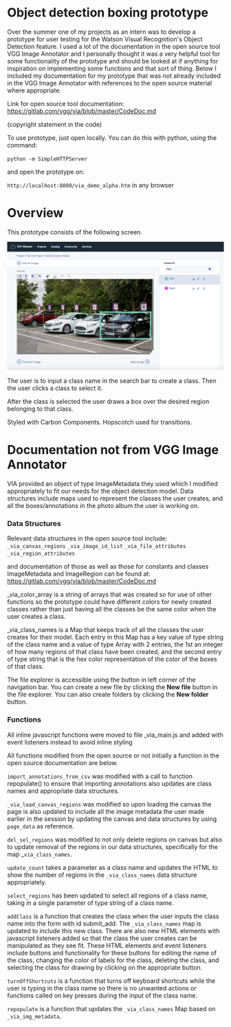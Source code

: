# Object detection boxing prototype

Over the summer one of my projects as an intern was to develop a prototype for user testing for the Watson Visual Recognition's Object Detection feature. I used a lot of the documentation in the open source tool VGG Image Annotator and I personally thought it was a very helpful tool for some functionality of the prototype and should be looked at if anything for inspiration on implementing some functions and that sort of thing. Below I included my documentation for my prototype that was not already included in the VGG Image Annotator with references to the open source material where appropriate. 

Link for open source tool documentation: https://gitlab.com/vgg/via/blob/master/CodeDoc.md

(copyright statement in the code)

To use prototype, just open locally. You can do this with python, using the command:

`python -m SimpleHTTPServer`

and open the prototype on:

`http://localhost:8000/via_demo_alpha.htm` in any browser

# Overview
This prototype consists of the following screen. 

![Prototype Screen](prototype.png)

The user is to input a class name in the search bar to create a class. Then the user clicks a class to select it.

After the class is selected the user draws a box over the desired region belonging to that class.

Styled with Carbon Components. Hopscotch used for transitions.

# Documentation not from VGG Image Annotator

VIA provided an object of type ImageMetadata they used which I modified appropriately to fit our needs for the object detection model. Data structures include maps used to represent the classes the user creates, and all the boxes/annotations in the photo album the user is working on. 

### Data Structures

Relevant data structures in the open source tool include:
`_via_canvas_regions`
`_via_image_id_list`
`_via_file_attributes`
`_via_region_attributes` 

and documentation of those as well as those for constants and classes ImageMetadata and ImageRegion can be found at:
https://gitlab.com/vgg/via/blob/master/CodeDoc.md

_via_color_array is a string of arrays that was created so for use of other functions so the prototype could have different colors for newly created classes rather than just having all the classes be the same color when the user creates a class. 

_via_class_names is a Map that keeps track of all the classes the user creates for their model. Each entry in this Map has a key value of type string of the class name and a value of type Array with 2 entries, the 1st an integer of how many regions of that class have been created, and the second entry of type string that is the hex color representation of the color of the boxes of that class. 


The file explorer is accessible using the button in left corner of the navigation bar. You can create a new file by clicking the **New file** button in the file explorer. You can also create folders by clicking the **New folder** button.

### Functions
All inline javascript functions were moved to file _via_main.js and added with event listeners instead to avoid inline styling

All functions modified from the open source or not initially a function in the open source documentation are below.

`import_annotations_from_csv` was modified with a call to function repopulate() to ensure that importing annotations also updates are class names and appropriate data structures. 

`_via_load_canvas_regions` was modified so upon loading the canvas the page is also updated to include all the image metadata the user made earlier in the session by updating the canvas and data structures by using `page_data` as reference.

`del_sel_regions` was modified to not only delete regions on canvas but also to update removal of the regions in our data structures, specifically for the map _`via_class_names`. 

`update_count` takes a parameter as a class name and updates the HTML to show the number of regions in the `_via_class_names` data structure appropriately. 

`select_regions` has been updated to select all regions of a class name, taking in a single parameter of type string of a class name. 

`addClass` is a function that creates the class when the user inputs the class name into the form with id submit_add. The `_via_class_names` map is updated to include this new class. There are also new HTML elements with javascript listeners added so that the class the user creates can be manipulated as they see fit. These HTML elements and event listeners include buttons and functionality for these buttons for editing the name of the class, changing the color of labels for the class, deleting the class, and selecting the class for drawing by clicking on the appropriate button. 

`turnOffShortcuts` is a function that turns off keyboard shortcuts while the user is typing in the class name so there is no unwanted actions or functions called on key presses during the input of the class name. 

`repopulate` is a function that updates the `_via_class_names` Map based on `_via_img_metadata`.
